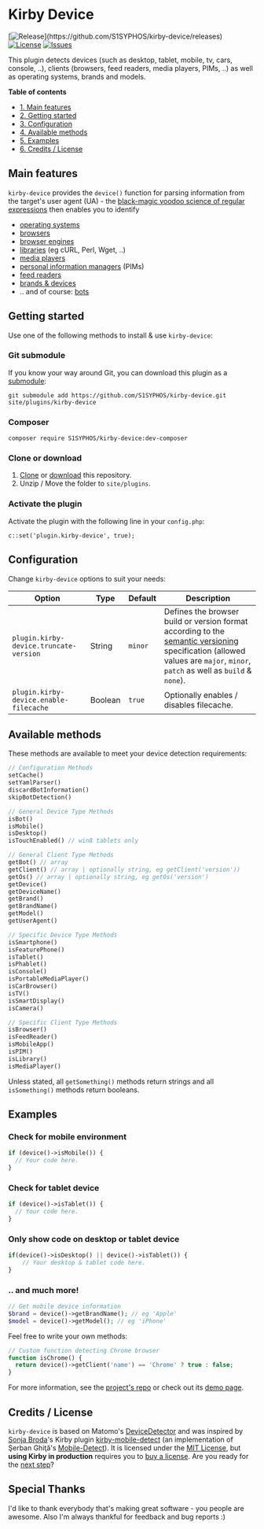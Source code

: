 # Kirby Device
[![Release](https://img.shields.io/github/release/S1SYPHOS/kirby-device.svg?color="brightgreen")](https://github.com/S1SYPHOS/kirby-device/releases) [![License](https://img.shields.io/github/license/S1SYPHOS/kirby-device.svg)](https://github.com/S1SYPHOS/kirby-device/blob/master/LICENSE) [![Issues](https://img.shields.io/github/issues/S1SYPHOS/kirby-device.svg)](https://github.com/S1SYPHOS/kirby-device/issues)

This plugin detects devices (such as desktop, tablet, mobile, tv, cars, console, ..), clients (browsers, feed readers, media players, PIMs, ..) as well as operating systems, brands and models.

**Table of contents**
- [1. Main features](#main-features)
- [2. Getting started](#getting-started)
- [3. Configuration](#configuration)
- [4. Available methods](#available-methods)
- [5. Examples](#examples)
- [6. Credits / License](#credits--license)

## Main features
`kirby-device` provides the `device()` function for parsing information from the target's user agent (UA) - the [black-magic voodoo science of regular expressions](https://blogs.perficient.com/perficientdigital/2017/12/04/the-magic-of-regex-an-intro-to-regular-expressions) then enables you to identify

- [operating systems](https://github.com/matomo-org/device-detector#list-of-detected-operating-systems)
- [browsers](https://github.com/matomo-org/device-detector#list-of-detected-browsers)
- [browser engines](https://github.com/matomo-org/device-detector#list-of-detected-browser-engines)
- [libraries](https://github.com/matomo-org/device-detector#list-of-detected-libraries) (eg cURL, Perl, Wget, ..)
- [media players](https://github.com/matomo-org/device-detector#list-of-detected-media-players)
- [personal information managers](https://github.com/matomo-org/device-detector#list-of-detected-pims-personal-information-manager) (PIMs)
- [feed readers](https://github.com/matomo-org/device-detector#list-of-detected-feed-readers)
- [brands & devices](https://github.com/matomo-org/device-detector#list-of-brands-with-detected-devices)
- .. and of course: [bots](https://github.com/matomo-org/device-detector#list-of-detected-bots)

## Getting started
Use one of the following methods to install & use `kirby-device`:

### Git submodule
If you know your way around Git, you can download this plugin as a [submodule](https://github.com/blog/2104-working-with-submodules):

```text
git submodule add https://github.com/S1SYPHOS/kirby-device.git site/plugins/kirby-device
```

### Composer

```text
composer require S1SYPHOS/kirby-device:dev-composer
```

### Clone or download
1. [Clone](https://github.com/S1SYPHOS/kirby-device.git) or [download](https://github.com/S1SYPHOS/kirby-device/archive/master.zip)  this repository.
2. Unzip / Move the folder to `site/plugins`.

### Activate the plugin
Activate the plugin with the following line in your `config.php`:

```text
c::set('plugin.kirby-device', true);
```

## Configuration
Change `kirby-device` options to suit your needs:

| Option | Type | Default | Description |
| --- | --- | --- | --- |
| `plugin.kirby-device.truncate-version` | String | `minor` | Defines the browser build or version format according to the [semantic versioning](https://semver.org/) specification (allowed values are `major`, `minor`, `patch` as well as `build` & `none`). |
| `plugin.kirby-device.enable-filecache` | Boolean | `true` | Optionally enables / disables filecache. |

## Available methods
These methods are available to meet your device detection requirements:

```php
// Configuration Methods
setCache()
setYamlParser()
discardBotInformation()
skipBotDetection()

// General Device Type Methods
isBot()
isMobile()
isDesktop()
isTouchEnabled() // win8 tablets only

// General Client Type Methods
getBot() // array
getClient() // array | optionally string, eg getClient('version'))
getOs() // array | optionally string, eg getOs('version')
getDevice()
getDeviceName()
getBrand()
getBrandName()
getModel()
getUserAgent()

// Specific Device Type Methods
isSmartphone()
isFeaturePhone()
isTablet()
isPhablet()
isConsole()
isPortableMediaPlayer()
isCarBrowser()
isTV()
isSmartDisplay()
isCamera()

// Specific Client Type Methods
isBrowser()
isFeedReader()
isMobileApp()
isPIM()
isLibrary()
isMediaPlayer()
```

Unless stated, all `getSomething()` methods return strings and all `isSomething()` methods return booleans.

## Examples

### Check for mobile environment

```php
if (device()->isMobile()) {
  // Your code here.
}
```

### Check for tablet device

```php
if (device()->isTablet()) {
  // Your code here.
}
```

### Only show code on desktop or tablet device

```php
if(device()->isDesktop() || device()->isTablet()) {
    // Your desktop & tablet code here.
}
```

### .. and much more!

```php
// Get mobile device information
$brand = device()->getBrandName(); // eg 'Apple'
$model = device()->getModel(); // eg 'iPhone'
```

Feel free to write your own methods:

```php
// Custom function detecting Chrome browser
function isChrome() {
  return device()->getClient('name') == 'Chrome' ? true : false;
}
```

For more information, see the [project's repo](https://github.com/serbanghita/Mobile-Detect) or check out its [demo page](http://devicedetector.net/index.php).

## Credits / License
`kirby-device` is based on Matomo's [DeviceDetector](https://github.com/matomo-org/device-detector) and was inspired by [Sonja Broda](https://github.com/texnixe)'s Kirby plugin [kirby-mobile-detect](https://github.com/texnixe/kirby-mobile-detect) (an implementation of Şerban Ghiţă's [Mobile-Detect](https://github.com/serbanghita/Mobile-Detect)). It is licensed under the [MIT License](LICENSE), but **using Kirby in production** requires you to [buy a license](https://getkirby.com/buy). Are you ready for the [next step](https://getkirby.com/next)?

## Special Thanks
I'd like to thank everybody that's making great software - you people are awesome. Also I'm always thankful for feedback and bug reports :)
